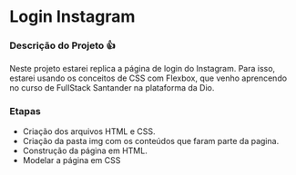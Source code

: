 # Login Instagram

### Descrição do Projeto :+1:

Neste projeto estarei replica a página de login do Instagram. Para isso, estarei usando os conceitos de CSS com Flexbox, que venho aprencendo no curso de FullStack Santander na plataforma da Dio.

### Etapas

- Criação dos arquivos HTML e CSS.
- Criação da pasta img com os conteúdos que faram parte da pagina.
- Construção da página em HTML.
- Modelar a página em CSS
